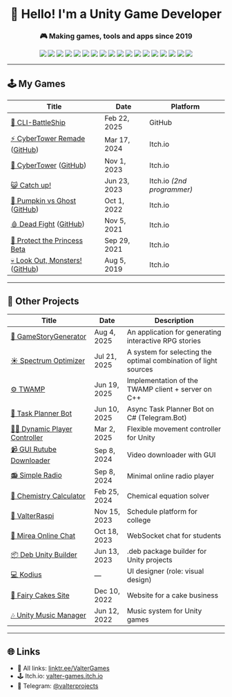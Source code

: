 <h1 align="center">👋 Hello! I'm a Unity Game Developer</h1>
<h3 align="center">🎮 Making games, tools and apps since 2019</h3>

<p align="center">
  <img src="https://img.shields.io/badge/GameDev-Unity-000?style=flat&logo=unity&logoColor=white" />
  <img src="https://img.shields.io/badge/C%23-239120?style=flat&logo=csharp&logoColor=white" />
  <img src="https://img.shields.io/badge/C++-00599C?style=flat&logo=c%2B%2B&logoColor=white" />
  <img src="https://img.shields.io/badge/.NET-512BD4?style=flat&logo=dotnet&logoColor=white" />
  <img src="https://img.shields.io/badge/Python-3776AB?style=flat&logo=python&logoColor=white" />
  <img src="https://img.shields.io/badge/Flask-000000?style=flat&logo=flask&logoColor=white" />
  <img src="https://img.shields.io/badge/PostgreSQL-4169E1?style=flat&logo=postgresql&logoColor=white" />
  <img src="https://img.shields.io/badge/SQLite-003B57?style=flat&logo=sqlite&logoColor=white" />
  <img src="https://img.shields.io/badge/HTML5-E34F26?style=flat&logo=html5&logoColor=white" />
  <img src="https://img.shields.io/badge/CSS3-1572B6?style=flat&logo=css3&logoColor=white" />
  <img src="https://img.shields.io/badge/SaaS-DB7093?style=flat&logo=sass&logoColor=white" />
  <img src="https://img.shields.io/badge/Apache-D22128?style=flat&logo=apache&logoColor=white" />
  <img src="https://img.shields.io/badge/Nginx-009639?style=flat&logo=nginx&logoColor=white" />
  <img src="https://img.shields.io/badge/Linux-FCC624?style=flat&logo=linux&logoColor=black" />
  <img src="https://img.shields.io/badge/Git-F05032?style=flat&logo=git&logoColor=white" />
  <img src="https://img.shields.io/badge/Blender-F5792A?style=flat&logo=blender&logoColor=white" />
  <img src="https://img.shields.io/badge/SOLID-Principles-4B0082?style=flat" />
  <img src="https://img.shields.io/badge/OOP-Object--Oriented-blue?style=flat" />
</p>

---

## 🕹️ My Games

| Title | Date | Platform |
|---------|------|-----------|
| [🚢 CLI-BattleShip](https://github.com/ValterGames-Coder/CLI-BattleShip) | Feb 22, 2025 | GitHub |
| [⚡️ CyberTower Remade](https://valtergames.itch.io/cybertower-remade) ([GitHub](https://github.com/ValterGames-Coder/CyberTower)) | Mar 17, 2024 | Itch.io |
| [🌆 CyberTower](https://valtergames.itch.io/cybertower) ([GitHub](https://github.com/ValterGames-Coder/hakaton-cyberpunk-td)) | Nov 1, 2023 | Itch.io |
| [😺 Catch up!](https://akan123.itch.io/catch-up) | Jun 23, 2023 | Itch.io *(2nd programmer)* |
| [🎃 Pumpkin vs Ghost](https://valtergames.itch.io/pumpkin-vs-ghost) ([GitHub](https://github.com/ValterGames-Coder/Pumpkin-vs-Ghost)) | Oct 1, 2022 | Itch.io |
| [🩸 Dead Fight](https://valtergames.itch.io/dead-fight) ([GitHub](https://github.com/ValterGames-Coder/ZombiShoot)) | Nov 5, 2021 | Itch.io |
| [👑 Protect the Princess Beta](https://valtergames.itch.io/protect-the-princess) | Sep 29, 2021 | Itch.io |
| [💀 Look Out, Monsters!](https://valtergames.itch.io/look-out-monsters) ([GitHub](https://github.com/ValterGames-Coder/Look-Out-Monsters)) | Aug 5, 2019 | Itch.io |

---

## 🧰 Other Projects

| Title | Date | Description |
|---------|------|------------|
| [📝 GameStoryGenerator](https://github.com/ValterGames-Coder/GameStoryGenerator) | Aug 4, 2025 | An application for generating interactive RPG stories |
| [☀️ Spectrum Optimizer](https://github.com/jinxovich/mephi_sracaton) | Jul 21, 2025 | A system for selecting the optimal combination of light sources |
| [⚙️ TWAMP](https://github.com/ValterGames-Coder/TWAMP) | Jun 19, 2025 | Implementation of the TWAMP client + server on C++ |
| [🤖 Task Planner Bot](https://github.com/ValterGames-Coder/TaskPlannerBot) | Jun 10, 2025 | Async Task Planner Bot on C# (Telegram.Bot) |
| [🏃‍♂️ Dynamic Player Controller](https://github.com/ValterGames-Coder/DynamicPlayerController) | Mar 2, 2025 | Flexible movement controller for Unity |
| [📹 GUI Rutube Downloader](https://github.com/ValterGames-Coder/gui_rutube_downloader) | Sep 8, 2024 | Video downloader with GUI |
| [📻 Simple Radio](https://github.com/ValterGames-Coder/SimpleRadio) | Sep 8, 2024 | Minimal online radio player |
| [🧬 Chemistry Calculator](https://github.com/ValterGames-Coder/ChemistryProject) | Feb 25, 2024 | Chemical equation solver |
| [📅 ValterRaspi](https://college-mirea.ru) | Nov 15, 2023 | Schedule platform for college |
| [💬 Mirea Online Chat](https://github.com/ValterGames-Coder/mirea-chat) | Oct 18, 2023 | WebSocket chat for students |
| [📦 Deb Unity Builder](https://github.com/ValterGames-Coder/Deb-Unity-Builder) | Jun 13, 2023 | .deb package builder for Unity projects |
| [💻 Kodius](https://masterigr.ru/csmaker2/) | — | UI designer (role: visual design) |
| [🎂 Fairy Cakes Site](https://fairycakeskira.github.io) | Dec 10, 2022 | Website for a cake business |
| [🎶 Unity Music Manager](https://github.com/ValterGames-Coder/Unity-Music-Manager) | Jun 12, 2022 | Music system for Unity games |

---

## 🌐 Links

- 🔗 All links: [linktr.ee/ValterGames](https://linktr.ee/ValterGames)
- 🕹️ Itch.io: [valter-games.itch.io](https://valtergames.itch.io)
- 📢 Telegram: [@valterprojects](https://t.me/valterprojects)
